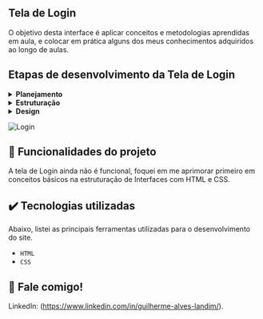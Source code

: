 ## Tela de Login

O objetivo desta interface é aplicar conceitos e metodologias aprendidas em aula, e colocar em prática alguns dos meus conhecimentos adquiridos ao longo de aulas. 

## Etapas de desenvolvimento da Tela de Login

<details>
 <summary><b>Planejamento</b></summary>
   Por mais que a interface tenha sido desenvolvido apenas para fins de estudo, acrescentar uma razão a mais seria válido. 
</details>

<details>
  <summary><b>Estruturação</b></summary>
    E logo após o planejamento, colocar as mãos na massa! A estruturação do Site foi desenvolvido com ferramentas básicas, já que o foco agora, é apenas em aprender.   
</details>

<details>
  <summary><b>Design</b></summary>
    Após a estruturação das páginas com HTML, finalizei o site acrescentando CSS em todas as páginas.
</details>

![Login](https://user-images.githubusercontent.com/79064185/206314434-1b2ebd3b-794f-49c9-aa5e-8817a97770f2.png)

## 🔨 Funcionalidades do projeto

A tela de Login ainda não é funcional, foquei em me aprimorar primeiro em conceitos básicos na estruturação de Interfaces com HTML e CSS.

## ✔️ Tecnologias utilizadas

Abaixo, listei as principais ferramentas utilizadas para o desenvolvimento do site.

- `HTML`
- `CSS`

## 💭 Fale comigo!

LinkedIn: (https://www.linkedin.com/in/guilherme-alves-landim/).
